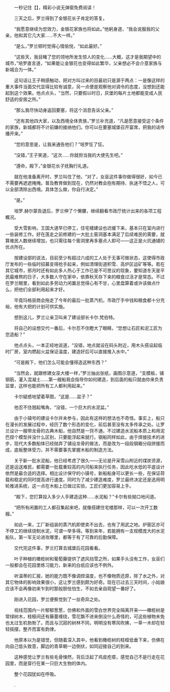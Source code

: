 　　一秒记住【】，精彩小说无弹窗免费阅读！

　　三天之后，罗兰得到了金银花长子肯定的答复。

　　“我愿意继续为您效力，金银花家族也将如此。”他躬身道，“我会说服我的父亲，他和其它几大家……不大一样。”

　　“是么，”罗兰顿时觉得心情愉悦，“如此最好。”

　　“这些天，我目睹了您的领地所发生惊人的变化……大概，这才是我期望中的城市，”培罗直言道，“如果能让金银花也变得如此繁华，父亲想必不会介意家族与新城合为一体。”

　　这句话让王子稍感触动，把对方叫过来的目最初只是源于两点：一是像这样的重大事件当面交代显得比较有诚意，另一点便是观察他对调令的态度，没想到还能起到这个效果。他点点头，“当然，只要假以时日，灰堡的每片土地都能变成人民舒适的安居之所。”

　　“那么我尽快动身返回要塞，将这个消息告诉父亲。”

　　“还有其他四大家，以及西境全体贵族，”罗兰补充道，“凡是愿意接受这个条件的家族，新城都将不计前嫌的接纳他们。你可以在要塞城堡召开宴席，把我的话传播开来。”

　　“您的意思是，让我来通告他们？”培罗怔了怔。

　　“没错，”王子笑道，“这次……你就担当我的大使先生吧。”

　　“遵命，殿下，”金银花长子抚胸行礼道。

　　就在他准备离开时，罗兰叫住了他，“对了，女巫这件事你做得很好，如今已不需要再遮遮掩掩。普及教育做到现在，仍然对教会抱有期待、执迷不悟之人，可以全部清除出西境。具体怎么做，你自行决定。”

　　“是。”

　　培罗.赫尔蒙告退后，罗兰伸了个懒腰，继续翻看市政厅统计出来的各项工程概况。

　　受大雪影响，王国大道早已停工，住宅楼建设也迟缓下来，基本只在室内进行一些装修工作。好在莲走之前修建的一大批土窑洞基本满足了后续难民的需要，就算难民人数继续增加，也只需往每个窑洞里再多塞点人即可——这正是火炕通铺的优点所在。

　　按建设部的说法，目前至少有超过六成的工人处于无事可做状态，这使得市政厅发布的一些临时招募变得抢手起来，例如清理街道积雪、高炉区运矿等等。若在其它城市，邪月时还有如此多人热心于工作已是不可思议的现象，要知道冬天是平民最难熬的日子，大多数人守在家中，依靠秋天存下来的粮食过活才是常态。不过在罗兰眼里，看到如此多劳动力闲置总觉得心有不甘，心里盘算着或许该做点什么，把他们全部利用起来才好。

　　毕竟玛格丽商会拖走了今年的最后一批蒸汽机，市政厅手中钱和粮食都十分充裕，他有大把的计划可供实施。

　　想到这儿，罗兰让亲卫叫来了建设部长卡尔.梵伯特。

　　将自己的设想交代一番后，卡尔忍不住瞪大了眼睛，“您想让石匠和泥工匠为您造船？”

　　他点点头，一本正经地说道，“没错，地点就设在码头附近，用木头搭设起临时厂房，室内燃起火盆保证温度，建造好后可以直接推入水中。”

　　“可是殿下，他们怎么可能会懂得造这种东西？”

　　“当然会，就跟修建女巫大楼一样，”罗兰抽出张纸，画图示意道，“支模板，铺钢筋，灌入混凝土……第一艘船我会指导你如何建造，到后面的船只就由你来负责监督，这样也能把所有工人都利用起来。”

　　卡尔疑惑地望着草图，“这是……盆子？”

　　他忍不住翘起嘴角，“没错，一个巨大的水泥盆。”

　　由于小镇号的建设卡尔并未参与，因此有这样的想法也不奇怪。事实上，船只在漫长的发展过程中，经历了数个形态的变化，前后甚至没有太多传承之处。让罗兰设计一艘带龙骨的古典木船，他自然是一窍不通，不过建造水泥船本质上和用泥巴捏个模型并没什么区别，只要能浮起来就行。钢船同样如此，由于焊接技术的进步，现代大多数船体已经抛弃了铺设龙骨的做法，而是改为一段段钢箱分段拼接而成，底板整体受力，并不需要事先掌握木船的制造方法。

　　关于新一批水泥船，他已经考虑了很久——无论是开采雪山附近的煤炭资源，还是运送难民，都需要一批载重较高的内河船来执行任务，因此吃水低的平底设计依然是最合适的选择。相比设计保守的小镇号，新船船身可以更长一些，在保证荷载和稳定的同时提高进行速度。同时为了减少建造难度，罗兰最终决定还是选用明轮推进系统，这一点在木船上已做过实验，工匠们更加容易上手。

　　“殿下，您打算投入多少人手建造这种……水泥船？”卡尔有些拗口地问道。

　　“把所有闲置的工人都召集起来吧，就像搭建住宅楼那样，可以一次开工数艘。”

　　如此一来，工厂新组装的蒸汽机即使卖不出去，也有了用武之地。炉窑区亦可不停工的继续烧制水泥，可谓一举多得。等到来年，若能拥有一支规模庞大的水泥船队，第一军无论进攻哪里，都等于有了可靠的后勤保障。

　　交代完这件事，罗兰打算去城堡后花园看看。

　　叶子种植的橄榄树和葡萄藤提供了遮风挡雪之所，如果手头没有工作，女巫们一般都会在花园里练习能力，新来的白纸应该也不例外。

　　听温蒂的汇报，她的能力既不像调控温度，也不像物质还原，除了水之外，对其它物体的影响效果很小，这让罗兰感到颇为好奇。现在已过去三天时间，小姑娘应该不会再像初来乍到时那般胆怯怕生，不如去亲自观望一番好了。

　　刚进入花园，罗兰便察觉到了一丝奇异之处。

　　视线范围内一片郁郁葱葱，仿佛和外面的雪白世界完全隔离开来——橄榄树是常绿树木，枝桠间还有藤蔓缠绕，雪花飘不进来倒没什么奇怪的，可这些植物未免也太过生机勃勃了。而且与沉寂的树林不同，明明没有寒风吹拂，一草一木却在轻轻摇摆，整齐而富有韵律。

　　他原本以为是错觉，但随着深入其中，他看到橄榄树的枝桠低垂下来，仿佛在向自己低头致意，脚边的青草朝一边倒伏，如同迎接自己的到来。

　　这种感觉让罗兰有些毛骨悚然，背后泛起了鸡皮疙瘩，感觉自己不是行走在花园里，而是穿行在某一只巨大生物的体内。

　　整个花园犹如在呼吸。

　　.
